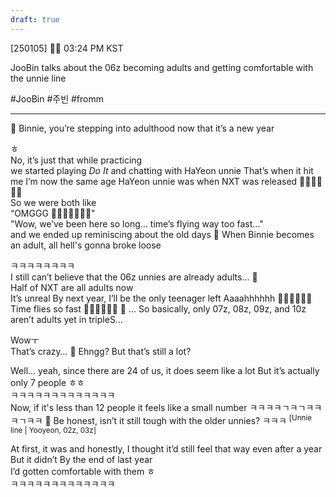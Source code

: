 ```yaml
---
draft: true
---
```

[250105] 🐣💭 03:24 PM KST

JooBin talks about the 06z becoming adults and getting comfortable with the unnie line

#JooBin #주빈 #fromm
___
🫧 Binnie, you’re stepping into adulthood now that it’s a new year

ㅎ  
No, it’s just that while practicing  
we started playing _Do It_ and chatting with HaYeon unnie
That’s when it hit me
I’m now the same age HaYeon unnie was when NXT was released
🥹🥹🥹🥹🥹🥹  
So we were both like  
“OMGGG 🥹🥹🥹🥹🥹🥹🥹"  
"Wow, we’ve been here so long… time’s flying way too fast…"  
and we ended up reminiscing about the old days
🫧 When Binnie becomes an adult, all hell's gonna broke loose

ㅋㅋㅋㅋㅋㅋㅋㅋ  
I still can’t believe that the 06z unnies are already adults... 🥹  
Half of NXT are all adults now  
It’s unreal
By next year,  I’ll be the only teenager left
Aaaahhhhhh 🥹🥹🥹🥹🥹🥹  
Time flies so fast 
🥲🥲🥲🥲🥲🥲
🫧 … So basically, only 07z, 08z, 09z, and 10z aren’t adults yet in tripleS…

Wowㅜ  
That’s crazy…
🫧 Ehngg? But that’s still a lot?  

Well… yeah, since there are 24 of us, it does seem like a lot
But it’s actually only 7 people
ㅎㅎ  
ㅋㅋㅋㅋㅋㅋㅋㅋㅋㅋㅋㅋㅋ  
Now, if it's less than 12 people
it feels like a small number
ㅋㅋㅋㅋㄱㅋㄱㅋㅋㅋㄱㅋㅋ
🫧 Be honest, isn’t it still tough with the older unnies? ㅋㅋㅋ 
<sup>[Unnie line | Yooyeon, 02z, 03z]</sup>

At first, it was 
and honestly, I thought it’d still feel that way even after a year  
But it didn’t 
By the end of last year  
I’d gotten comfortable with them ㅎ  
ㅋㅋㅋㅋㅋㅋㅋㅋㅋㅋㅋㅋㅋ